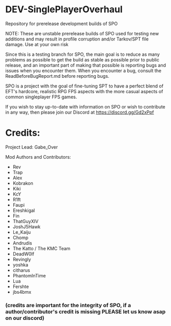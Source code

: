 # DEV-SinglePlayerOverhaul
Repository for prerelease development builds of SPO

NOTE: These are unstable prerelease builds of SPO used for testing new additions and may result in profile corruption and/or Tarkov/SPT file damage. Use at your own risk

Since this is a testing branch for SPO, the main goal is to reduce as many problems as possible to get the build as stable as possible prior to public release, and an important part of making that possible is reporting bugs and issues when you encounter them. When you encounter a bug, consult the ReadBeforeBugReport.md before reporting bugs.

SPO is a project with the goal of fine-tuning SPT to have a perfect blend of EFT's hardcore, realistic RPG FPS aspects with the more casual aspects of common singleplayer FPS games.

If you wish to stay up-to-date with information on SPO or wish to contribute in any way, then please join our Discord at https://discord.gg/Gd2xPpf

# Credits:

Project Lead: Gabe_Over

Mod Authors and Contributors:
- Rev
- Trap
- Alex
- Kobrakon
- Kiki
- KcY
- R1ft
- Faupi
- Ereshkigal
- Fin
- ThatGuyXIV
- JoshJ5Hawk
- Le_Kaiju
- Chomp
- Andrudis
- The Katto / The KMC Team
- DeadW0lf
- Revingly
- yoshka
- citharus
- PhantomInTime
- Lua
- Fershte
- jbs4bmx

### (credits are important for the integrity of SPO, if a author/contributor's credit is missing PLEASE let us know asap on our discord)
